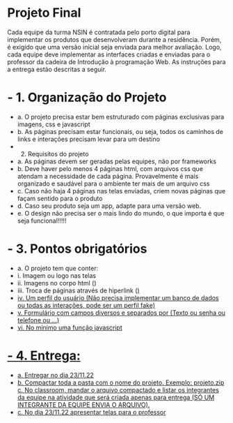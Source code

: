  # Projeto Final 
Cada equipe da turma NSIN é contratada pelo porto digital para implementar os produtos que desenvolveram durante a residência. Porém, é exigido que uma versão inicial seja enviada para melhor avaliação. Logo, cada equipe deve implementar as interfaces criadas e enviadas para o professor da cadeira de Introdução à programação Web. As instruções para a entrega estão descritas a seguir. 
 # - 1. Organização do Projeto 
 - a. O projeto precisa estar bem estruturado com páginas exclusivas para imagens, css e javascript 
 - b. As páginas precisam estar funcionais, ou seja, todos os caminhos de links e interações precisam levar para um destino 
 - 2. Requisitos do projeto 
 - a. As páginas devem ser geradas pelas equipes, não por frameworks 
 - b. Deve haver pelo menos 4 páginas html, com arquivos css que atendam a necessidade de cada página. Provavelmente é mais organizado e saudável para o ambiente ter mais de um arquivo css 
 - c. Caso não haja 4 páginas nas telas enviadas, criem novas páginas que façam sentido para o produto 
 - d. Caso seu produto seja um app, adapte para uma versão web. 
 - e. O design não precisa ser o mais lindo do mundo, o que importa é que seja funcional!!!!! 
 # - 3. Pontos obrigatórios 
 - a. O projeto tem que conter: 
 - i. Imagem ou logo nas telas 
 - ii. Imagens no corpo html (<img>) 
 - iii. Troca de páginas através de hiperlink (<a href=...>) 
 - iv. Um perfil do usuário (Não precisa implementar um banco de dados ou todas as interações, pode ser um perfil fake) 
 - v. Formulário com campos diversos e separados por (Texto ou senha ou telefone ou …) 
 - vi. No mínimo uma função javascript 
 # - 4. Entrega: 
 - a. Entregar no dia 23/11.22 
 - b. Compactar toda a pasta com o nome do projeto. Exemplo: projeto.zip c. No classroom, mandar o arquivo compactado e listar os integrantes da equipe na atividade que será criada apenas para entrega (SÓ UM INTEGRANTE DA EQUIPE ENVIA O ARQUIVO). 
 - c. No dia 23/11.22 apresentar telas para o professor
